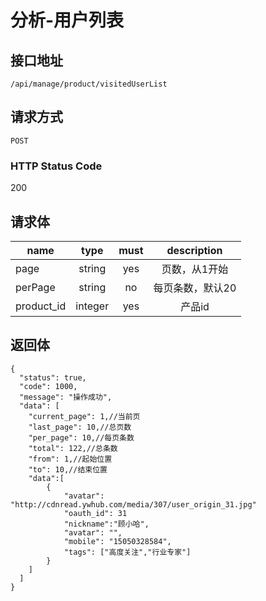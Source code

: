 # 分析-用户列表

## 接口地址

`/api/manage/product/visitedUserList`

## 请求方式

`POST`

### HTTP Status Code

200

## 请求体

| name     | type     | must     | description |
|----------|:--------:|:--------:|:--------:|
| page   | string   | yes     | 页数，从1开始 |
| perPage   | string   | no     | 每页条数，默认20 |
| product_id   | integer   | yes     | 产品id |



## 返回体

```json5
{
  "status": true,
  "code": 1000,
  "message": "操作成功",
  "data": [
    "current_page": 1,//当前页
    "last_page": 10,//总页数
    "per_page": 10,//每页条数
    "total": 122,//总条数
    "from": 1,//起始位置
    "to": 10,//结束位置
    "data":[
        {
            "avatar": "http://cdnread.ywhub.com/media/307/user_origin_31.jpg"
            "oauth_id": 31
            "nickname":"顾小哈",
            "avatar": "",
            "mobile": "15050328584",
            "tags": ["高度关注","行业专家"]
        }
    ]
  ]
}
``` 
